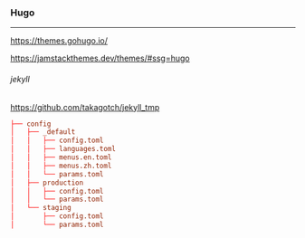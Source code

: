 ### Hugo
---
https://themes.gohugo.io/

https://jamstackthemes.dev/themes/#ssg=hugo

###### jekyll
https://github.com/takagotch/jekyll_tmp


```config.toml .yml .json
├── config
│   ├── _default
│   │   ├── config.toml
│   │   ├── languages.toml
│   │   ├── menus.en.toml
│   │   ├── menus.zh.toml
│   │   └── params.toml
│   ├── production
│   │   ├── config.toml
│   │   └── params.toml
│   └── staging
│       ├── config.toml
│       └── params.toml
```

```
```

```
```

```
```

